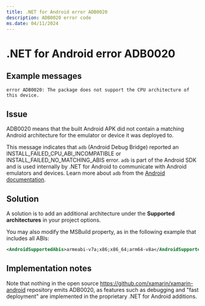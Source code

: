 ```yaml
---
title: .NET for Android error ADB0020
description: ADB0020 error code
ms.date: 04/11/2024
---
```

# .NET for Android error ADB0020

## Example messages

```
error ADB0020: The package does not support the CPU architecture of this device.
```

## Issue

ADB0020 means that the built Android APK did not contain a matching
Android architecture for the emulator or device it was deployed to.

This message indicates that `adb` (Android Debug Bridge) reported an
INSTALL\_FAILED\_CPU\_ABI\_INCOMPATIBLE or
INSTALL\_FAILED\_NO\_MATCHING\_ABIS error. `adb` is part of the Android
SDK and is used internally by .NET for Android to communicate with
Android emulators and devices. Learn more about `adb` from the [Android
documentation][adb].

## Solution

A solution is to add an additional architecture under the
**Supported architectures** in your project options.

You may also modify the MSBuild property, as in the following example
that includes all ABIs:

```xml
<AndroidSupportedAbis>armeabi-v7a;x86;x86_64;arm64-v8a</AndroidSupportedAbis>
```

[adb]: https://developer.android.com/studio/command-line/adb

## Implementation notes

Note that nothing in the open source <https://github.com/xamarin/xamarin-android>
repository emits ADB0020, as features such as debugging and "fast deployment"
are implemented in the proprietary .NET for Android additions.
